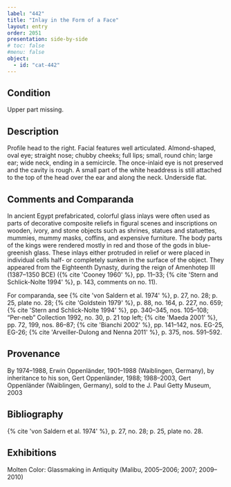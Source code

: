 ```yaml
---
label: "442"
title: "Inlay in the Form of a Face"
layout: entry
order: 2051
presentation: side-by-side
# toc: false
#menu: false 
object:
  - id: "cat-442"
---
```


## Condition

Upper part missing.

## Description

Profile head to the right. Facial features well articulated. Almond-shaped, oval eye; straight nose; chubby cheeks; full lips; small, round chin; large ear; wide neck, ending in a semicircle. The once-inlaid eye is not preserved and the cavity is rough. A small part of the white headdress is still attached to the top of the head over the ear and along the neck. Underside flat.

## Comments and Comparanda

In ancient Egypt prefabricated, colorful glass inlays were often used as parts of decorative composite reliefs in figural scenes and inscriptions on wooden, ivory, and stone objects such as shrines, statues and statuettes, mummies, mummy masks, coffins, and expensive furniture. The body parts of the kings were rendered mostly in red and those of the gods in blue-greenish glass. These inlays either protruded in relief or were placed in individual cells half- or completely sunken in the surface of the object. They appeared from the Eighteenth Dynasty, during the reign of Amenhotep III (1387–1350 BCE) ({% cite 'Cooney 1960' %}, pp. 11–33; {% cite 'Stern and Schlick-Nolte 1994' %}, p. 143, comments on no. 11).

For comparanda, see {% cite 'von Saldern et al. 1974' %}, p. 27, no. 28; p. 25, plate no. 28; {% cite 'Goldstein 1979' %}, p. 88, no. 164, p. 227, no. 659; {% cite 'Stern and Schlick-Nolte 1994' %}, pp. 340–345, nos. 105–108; “Per-neb” Collection 1992, no. 30, p. 21 top left; {% cite 'Maeda 2001' %}, pp. 72, 199, nos. 86–87; {% cite 'Bianchi 2002' %}, pp. 141–142, nos. EG-25, EG-26; {% cite 'Arveiller-Dulong and Nenna 2011' %}, p. 375, nos. 591–592.

## Provenance

By 1974–1988, Erwin Oppenländer, 1901–1988 (Waiblingen, Germany), by inheritance to his son, Gert Oppenländer, 1988; 1988–2003, Gert Oppenländer (Waiblingen, Germany), sold to the J. Paul Getty Museum, 2003

## Bibliography

{% cite 'von Saldern et al. 1974' %}, p. 27, no. 28; p. 25, plate no. 28.

## Exhibitions

Molten Color: Glassmaking in Antiquity (Malibu, 2005–2006; 2007; 2009–2010)